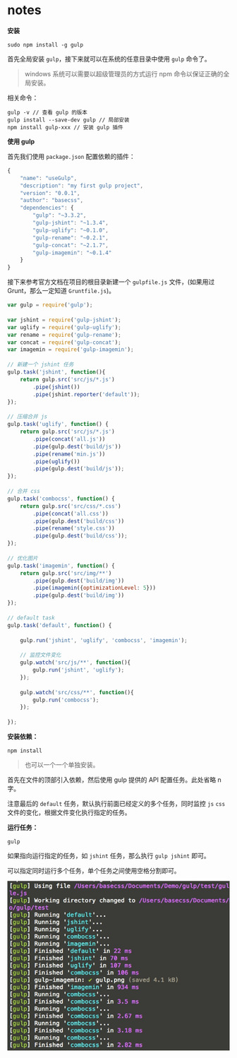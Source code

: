 # notes

**安装**

    sudo npm install -g gulp
    
首先全局安装 `gulp`，接下来就可以在系统的任意目录中使用 `gulp` 命令了。

> windows 系统可以需要以超级管理员的方式运行 npm 命令以保证正确的全局安装。

相关命令：

    gulp -v // 查看 gulp 的版本
    gulp install --save-dev gulp // 局部安装
    npm install gulp-xxx // 安装 gulp 插件
    
**使用 gulp**

首先我们使用 `package.json` 配置依赖的插件：

```javascript
{
	"name": "useGulp",
	"description": "my first gulp project",
	"version": "0.0.1",
	"author": "basecss",
	"dependencies": {
		"gulp": "~3.3.2",
		"gulp-jshint": "~1.3.4",
		"gulp-uglify": "~0.1.0",
		"gulp-rename": "~0.2.1",
		"gulp-concat": "~2.1.7",
		"gulp-imagemin": "~0.1.4"
	}
}
```

接下来参考官方文档在项目的根目录新建一个 `gulpfile.js` 文件，(如果用过 Grunt，那么一定知道 `Gruntfile.js`)。

```javascript
var gulp = require('gulp');

var jshint = require('gulp-jshint');
var uglify = require('gulp-uglify');
var rename = require('gulp-rename');
var concat = require('gulp-concat');
var imagemin = require('gulp-imagemin');

// 新建一个 jshint 任务
gulp.task('jshint', function(){
	return gulp.src('src/js/*.js')
		.pipe(jshint())
		.pipe(jshint.reporter('default'));
});

// 压缩合并 js
gulp.task('uglify', function() {
	return gulp.src('src/js/*.js')
		.pipe(concat('all.js'))
		.pipe(gulp.dest('build/js'))
		.pipe(rename('min.js'))
		.pipe(uglify())
		.pipe(gulp.dest('build/js'));
});

// 合并 css
gulp.task('combocss', function() {
	return gulp.src('src/css/*.css')
		.pipe(concat('all.css'))
		.pipe(gulp.dest('build/css'))
		.pipe(rename('style.css'))
		.pipe(gulp.dest('build/css'));
});

// 优化图片
gulp.task('imagemin', function() {
	return gulp.src('src/img/**')
		.pipe(gulp.dest('build/img'))
		.pipe(imagemin({optimizationLevel: 5}))
		.pipe(gulp.dest('build/img'))
});

// default task
gulp.task('default', function() {
	
	gulp.run('jshint', 'uglify', 'combocss', 'imagemin');
	
	// 监控文件变化
	gulp.watch('src/js/**', function(){
		gulp.run('jshint', 'uglify');
	});
	
	gulp.watch('src/css/**', function(){
		gulp.run('combocss');
	});
	
});
``` 

**安装依赖：**

    npm install
   
> 也可以一个一个单独安装。

首先在文件的顶部引入依赖，然后使用 gulp 提供的 API 配置任务。此处省略 n 字。

注意最后的 `default` 任务，默认执行前面已经定义的多个任务，同时监控 `js` `css` 文件的变化，根据文件变化执行指定的任务。

**运行任务：**

    gulp
    
如果指向运行指定的任务，如 `jshint` 任务，那么执行 `gulp jshint` 即可。

可以指定同时运行多个任务，单个任务之间使用空格分割即可。

![use gulp](screen-short.png)